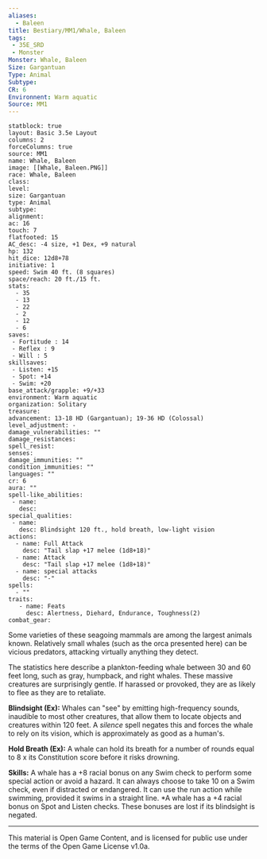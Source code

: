 ```yaml
---
aliases:
  - Baleen
title: Bestiary/MM1/Whale, Baleen
tags: 
 - 35E_SRD
 - Monster
Monster: Whale, Baleen
Size: Gargantuan
Type: Animal
Subtype: 
CR: 6
Environnent: Warm aquatic
Source: MM1
---
```


```statblock
statblock: true
layout: Basic 3.5e Layout
columns: 2
forceColumns: true
source: MM1 
name: Whale, Baleen
image: [[Whale, Baleen.PNG]]
race: Whale, Baleen
class: 
level: 
size: Gargantuan
type: Animal
subtype: 
alignment: 
ac: 16
touch: 7
flatfooted: 15
AC_desc: -4 size, +1 Dex, +9 natural
hp: 132
hit_dice: 12d8+78
initiative: 1
speed: Swim 40 ft. (8 squares)
space/reach: 20 ft./15 ft.
stats:
  - 35
  - 13
  - 22
  - 2
  - 12
  - 6
saves:
 - Fortitude : 14
 - Reflex : 9
 - Will : 5
skillsaves:
 - Listen: +15
 - Spot: +14
 - Swim: +20
base_attack/grapple: +9/+33
environment: Warm aquatic
organization: Solitary
treasure: 
advancement: 13-18 HD (Gargantuan); 19-36 HD (Colossal)
level_adjustment: -
damage_vulnerabilities: ""
damage_resistances: 
spell_resist: 
senses: 
damage_immunities: ""
condition_immunities: ""
languages: ""
cr: 6
aura: ""
spell-like_abilities:
 - name: 
   desc: 
special_qualities:
 - name:
   desc: Blindsight 120 ft., hold breath, low-light vision
actions:
  - name: Full Attack
    desc: "Tail slap +17 melee (1d8+18)"
  - name: Attack
    desc: "Tail slap +17 melee (1d8+18)"
  - name: special attacks
    desc: "-"
spells:
  - ""
traits:
   - name: Feats
     desc: Alertness, Diehard, Endurance, Toughness(2)
combat_gear:  
```


Some varieties of these seagoing mammals are among the largest animals known. Relatively small whales (such as the orca presented here) can be vicious predators, attacking virtually anything they detect.

The statistics here describe a plankton-feeding whale between 30 and 60 feet long, such as gray, humpback, and right whales. These massive creatures are surprisingly gentle. If harassed or provoked, they are as likely to flee as they are to retaliate.


**Blindsight (Ex):** Whales can "see" by emitting high-frequency sounds, inaudible to most other creatures, that allow them to locate objects and creatures within 120 feet. A *silence* spell negates this and forces the whale to rely on its vision, which is approximately as good as a human's.


**Hold Breath (Ex):** A whale can hold its breath for a number of rounds equal to 8 x its Constitution score before it risks drowning.


**Skills:** A whale has a +8 racial bonus on any Swim check to perform some special action or avoid a hazard. It can always choose to take 10 on a Swim check, even if distracted or endangered. It can use the run action while swimming, provided it swims in a straight line. *A whale has a +4 racial bonus on Spot and Listen checks. These bonuses are lost if its blindsight is negated.

---

This material is Open Game Content, and is licensed for public use under the terms of the Open Game License v1.0a.
